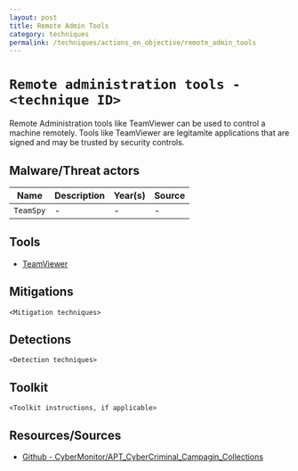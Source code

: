 ```yaml
---
layout: post
title: Remote Admin Tools
category: techniques
permalink: /techniques/actions_on_objective/remote_admin_tools
---
```

# `Remote administration tools - <technique ID>`

Remote Administration tools like TeamViewer can be used to control a machine remotely. Tools like TeamViewer are legitamite applications that are signed and may be trusted by security controls.

## Malware/Threat actors

| Name | Description | Year(s) | Source |
| --- | --- | --- | -- |
| `TeamSpy` |  - | - | - |

## Tools

* [TeamViewer](https://www.teamviewer.com/en-us/)

## Mitigations

`<Mitigation techniques>`

## Detections

`<Detection techniques>`

## Toolkit

`<Toolkit instructions, if applicable>`

## Resources/Sources

* [Github - CyberMonitor/APT_CyberCriminal_Campagin_Collections](https://github.com/CyberMonitor/APT_CyberCriminal_Campagin_Collections)